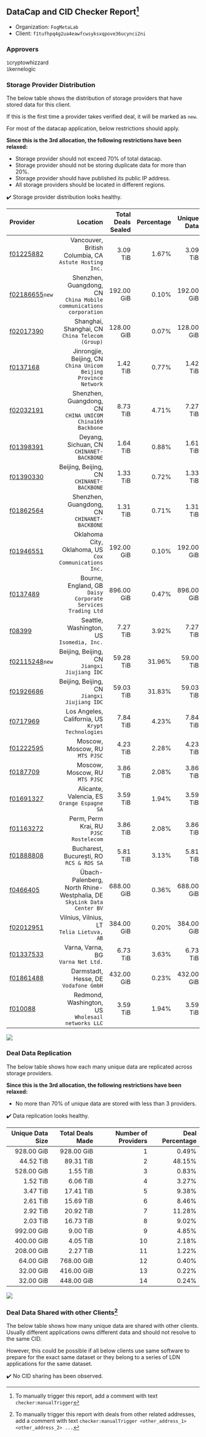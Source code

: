 ## DataCap and CID Checker Report[^1]
 - Organization: `FogMetaLab`
 - Client: `f1tufhpq4g2ua4eawfcwsyksxqpove36ucynci2ni`
### Approvers
`1`cryptowhizzard<br/>`1`kernelogic

### Storage Provider Distribution
The below table shows the distribution of storage providers that have stored data for this client.

If this is the first time a provider takes verified deal, it will be marked as `new`.

For most of the datacap application, below restrictions should apply.

**Since this is the 3rd allocation, the following restrictions have been relaxed:**
 - Storage provider should not exceed 70% of total datacap.
 - Storage provider should not be storing duplicate data for more than 20%.
 - Storage provider should have published its public IP address.
 - All storage providers should be located in different regions.

✔️ Storage provider distribution looks healthy.

| Provider                                                    |                                                                 Location | Total Deals Sealed | Percentage | Unique Data | Duplicate Deals |
| :---------------------------------------------------------- | -----------------------------------------------------------------------: | -----------------: | ---------: | ----------: | --------------: |
| [f01225882](https://filfox.info/en/address/f01225882)       |                Vancouver, British Columbia, CA<br/>`Astute Hosting Inc.` |           3.09 TiB |      1.67% |    3.09 TiB |           0.00% |
| [f02186655](https://filfox.info/en/address/f02186655)`new`  |    Shenzhen, Guangdong, CN<br/>`China Mobile communications corporation` |         192.00 GiB |      0.10% |  192.00 GiB |           0.00% |
| [f02017390](https://filfox.info/en/address/f02017390)       |                       Shanghai, Shanghai, CN<br/>`China Telecom (Group)` |         128.00 GiB |      0.07% |  128.00 GiB |           0.00% |
| [f0137168](https://filfox.info/en/address/f0137168)         |      Jinrongjie, Beijing, CN<br/>`China Unicom Beijing Province Network` |           1.42 TiB |      0.77% |    1.42 TiB |           0.00% |
| [f02032191](https://filfox.info/en/address/f02032191)       |             Shenzhen, Guangdong, CN<br/>`CHINA UNICOM China169 Backbone` |           8.73 TiB |      4.71% |    7.27 TiB |          16.82% |
| [f01398391](https://filfox.info/en/address/f01398391)       |                              Deyang, Sichuan, CN<br/>`CHINANET-BACKBONE` |           1.64 TiB |      0.88% |    1.61 TiB |           1.90% |
| [f01390330](https://filfox.info/en/address/f01390330)       |                             Beijing, Beijing, CN<br/>`CHINANET-BACKBONE` |           1.33 TiB |      0.72% |    1.33 TiB |           0.00% |
| [f01862564](https://filfox.info/en/address/f01862564)       |                          Shenzhen, Guangdong, CN<br/>`CHINANET-BACKBONE` |           1.31 TiB |      0.71% |    1.31 TiB |           0.00% |
| [f01946551](https://filfox.info/en/address/f01946551)       |                Oklahoma City, Oklahoma, US<br/>`Cox Communications Inc.` |         192.00 GiB |      0.10% |  192.00 GiB |           0.00% |
| [f0137489](https://filfox.info/en/address/f0137489)         |           Bourne, England, GB<br/>`Daisy Corporate Services Trading Ltd` |         896.00 GiB |      0.47% |  896.00 GiB |           0.00% |
| [f08399](https://filfox.info/en/address/f08399)             |                             Seattle, Washington, US<br/>`Isomedia, Inc.` |           7.27 TiB |      3.92% |    7.27 TiB |           0.00% |
| [f02115248](https://filfox.info/en/address/f02115248)`new`  |                          Beijing, Beijing, CN<br/>`Jiangxi Jiujiang IDC` |          59.28 TiB |     31.96% |   59.00 TiB |           0.47% |
| [f01926686](https://filfox.info/en/address/f01926686)       |                          Beijing, Beijing, CN<br/>`Jiangxi Jiujiang IDC` |          59.03 TiB |     31.83% |   59.03 TiB |           0.00% |
| [f0717969](https://filfox.info/en/address/f0717969)         |                     Los Angeles, California, US<br/>`Krypt Technologies` |           7.84 TiB |      4.23% |    7.84 TiB |           0.00% |
| [f01222595](https://filfox.info/en/address/f01222595)       |                                        Moscow, Moscow, RU<br/>`MTS PJSC` |           4.23 TiB |      2.28% |    4.23 TiB |           0.00% |
| [f0187709](https://filfox.info/en/address/f0187709)         |                                        Moscow, Moscow, RU<br/>`MTS PJSC` |           3.86 TiB |      2.08% |    3.86 TiB |           0.00% |
| [f01691327](https://filfox.info/en/address/f01691327)       |                           Alicante, Valencia, ES<br/>`Orange Espagne SA` |           3.59 TiB |      1.94% |    3.59 TiB |           0.00% |
| [f01163272](https://filfox.info/en/address/f01163272)       |                                Perm, Perm Krai, RU<br/>`PJSC Rostelecom` |           3.86 TiB |      2.08% |    3.86 TiB |           0.00% |
| [f01888808](https://filfox.info/en/address/f01888808)       |                              Bucharest, București, RO<br/>`RCS & RDS SA` |           5.81 TiB |      3.13% |    5.81 TiB |           0.00% |
| [f0466405](https://filfox.info/en/address/f0466405)         | Übach-Palenberg, North Rhine-Westphalia, DE<br/>`SkyLink Data Center BV` |         688.00 GiB |      0.36% |  688.00 GiB |           0.00% |
| [f02012951](https://filfox.info/en/address/f02012951)       |                             Vilnius, Vilnius, LT<br/>`Telia Lietuva, AB` |         384.00 GiB |      0.20% |  384.00 GiB |           0.00% |
| [f01337533](https://filfox.info/en/address/f01337533)       |                                    Varna, Varna, BG<br/>`Varna Net Ltd.` |           6.73 TiB |      3.63% |    6.73 TiB |           0.00% |
| [f01861488](https://filfox.info/en/address/f01861488)       |                                 Darmstadt, Hesse, DE<br/>`Vodafone GmbH` |         432.00 GiB |      0.23% |  432.00 GiB |           0.00% |
| [f010088](https://filfox.info/en/address/f010088)           |                     Redmond, Washington, US<br/>`Wholesail networks LLC` |           3.59 TiB |      1.94% |    3.59 TiB |           0.00% |

<img src="https://raw.githubusercontent.com/data-preservation-programs/filplus-checker-assets/main/filecoin-project/filecoin-plus-large-datasets/issues/1611/1684895218747.png"/>

### Deal Data Replication
The below table shows how each many unique data are replicated across storage providers.


**Since this is the 3rd allocation, the following restrictions have been relaxed:**
- No more than 70% of unique data are stored with less than 3 providers.

✔️ Data replication looks healthy.

| Unique Data Size | Total Deals Made | Number of Providers | Deal Percentage |
| ---------------: | ---------------: | ------------------: | --------------: |
|       928.00 GiB |       928.00 GiB |                   1 |           0.49% |
|        44.52 TiB |        89.31 TiB |                   2 |          48.15% |
|       528.00 GiB |         1.55 TiB |                   3 |           0.83% |
|         1.52 TiB |         6.06 TiB |                   4 |           3.27% |
|         3.47 TiB |        17.41 TiB |                   5 |           9.38% |
|         2.61 TiB |        15.69 TiB |                   6 |           8.46% |
|         2.92 TiB |        20.92 TiB |                   7 |          11.28% |
|         2.03 TiB |        16.73 TiB |                   8 |           9.02% |
|       992.00 GiB |         9.00 TiB |                   9 |           4.85% |
|       400.00 GiB |         4.05 TiB |                  10 |           2.18% |
|       208.00 GiB |         2.27 TiB |                  11 |           1.22% |
|        64.00 GiB |       768.00 GiB |                  12 |           0.40% |
|        32.00 GiB |       416.00 GiB |                  13 |           0.22% |
|        32.00 GiB |       448.00 GiB |                  14 |           0.24% |

<img src="https://raw.githubusercontent.com/data-preservation-programs/filplus-checker-assets/main/filecoin-project/filecoin-plus-large-datasets/issues/1611/1684895219417.png"/>

### Deal Data Shared with other Clients[^3]
The below table shows how many unique data are shared with other clients.
Usually different applications owns different data and should not resolve to the same CID.

However, this could be possible if all below clients use same software to prepare for the exact same dataset or they belong to a series of LDN applications for the same dataset.

✔️ No CID sharing has been observed.

[^1]: To manually trigger this report, add a comment with text `checker:manualTrigger`

[^2]: Deals from those addresses are combined into this report as they are specified with `checker:manualTrigger`

[^3]: To manually trigger this report with deals from other related addresses, add a comment with text `checker:manualTrigger <other_address_1> <other_address_2> ...`
